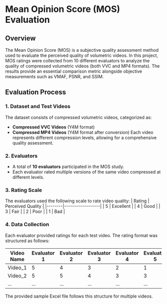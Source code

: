 # Mean Opinion Score (MOS) Evaluation

## Overview
The Mean Opinion Score (MOS) is a subjective quality assessment method used to evaluate the perceived quality of volumetric videos. In this project, MOS ratings were collected from 10 different evaluators to analyze the quality of compressed volumetric videos (both VVC and MP4 formats). The results provide an essential comparison metric alongside objective measurements such as VMAF, PSNR, and SSIM.

## Evaluation Process
### 1. Dataset and Test Videos
The dataset consists of compressed volumetric videos, categorized as:
- **Compressed VVC Videos** (Y4M format)
- **Compressed MP4 Videos** (Y4M format after conversion)
Each video represents different compression levels, allowing for a comprehensive quality assessment.

### 2. Evaluators
- A total of **10 evaluators** participated in the MOS study.
- Each evaluator rated multiple versions of the same video compressed at different levels.

### 3. Rating Scale
The evaluators used the following scale to rate video quality:
| Rating | Perceived Quality  |
|--------|------------------|
| 5      | Excellent       |
| 4      | Good           |
| 3      | Fair           |
| 2      | Poor           |
| 1      | Bad            |

### 4. Data Collection
Each evaluator provided ratings for each test video. The rating format was structured as follows:

| Video Name | Evaluator 1 | Evaluator 2 | Evaluator 3 | Evaluator 4 | Evaluator 5 | Evaluator 6 | Evaluator 7 | Evaluator 8 | Evaluator 9 | Evaluator 10 |
|------------|-------------|-------------|-------------|-------------|-------------|-------------|-------------|-------------|-------------|--------------|
| Video_1    | 5           | 4           | 3           | 2           | 1           | 5           | 5           | 4           | 3           | 2            |
| Video_2    | 5           | 5           | 4           | 3           | 3           | 4           | 4           | 3           | 2           | 1            |
| ...        | ...         | ...         | ...         | ...         | ...         | ...         | ...         | ...         | ...         | ...          |

The provided sample Excel file follows this structure for multiple videos.





